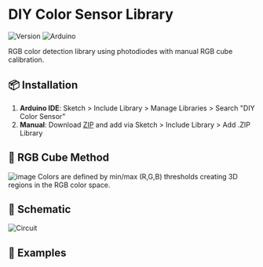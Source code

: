 # DIY Color Sensor Library
![Version](https://img.shields.io/badge/Version-1.0.0-blue) ![Arduino](https://img.shields.io/badge/Arduino-Compatible-brightgreen)

RGB color detection library using photodiodes with manual RGB cube calibration.

## 📦 Installation
1. **Arduino IDE**: Sketch > Include Library > Manage Libraries > Search "DIY Color Sensor"
2. **Manual**: Download [ZIP](https://github.com/yourusername/DIYColorSensor/archive/main.zip) and add via Sketch > Include Library > Add .ZIP Library

## 🎨 RGB Cube Method
![image](https://github.com/user-attachments/assets/9839c4d8-64c8-4d22-8dbb-dee25eb0abff)
Colors are defined by min/max (R,G,B) thresholds creating 3D regions in the RGB color space.

## 🔌 Schematic
![Circuit](https://github.com/user-attachments/assets/0a0a3cc1-aa1e-46b9-b459-40e835705d82)

## 📂 Examples
